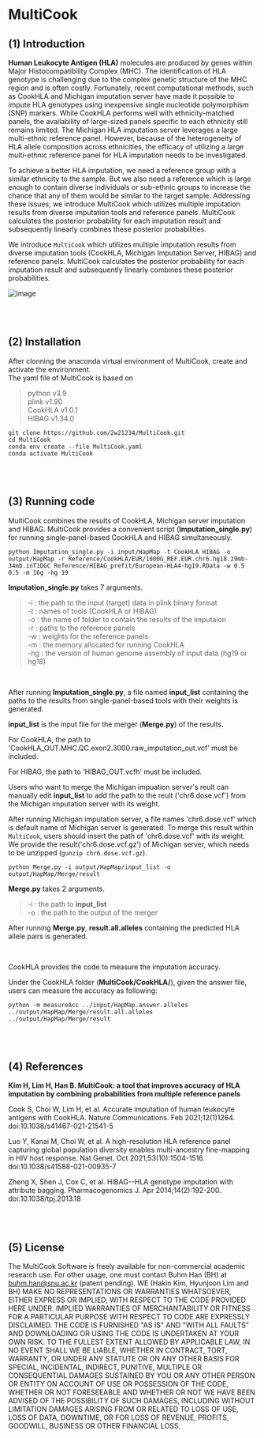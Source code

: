 
# MultiCook
## (1) Introduction

**Human Leukocyte Antigen (HLA)** molecules are produced by genes within Major Histocompatibility Complex (MHC). The identification of HLA genotype is challenging due to the complex genetic structure of the MHC region and is often costly. Fortunately, recent computational methods, such as CookHLA and Michigan imputation server have made it possible to impute HLA genotypes using inexpensive single nucleotide polymorphism (SNP) markers. While CookHLA performs well with ethnicity-matched panels, the availability of large-sized panels specific to each ethnicity still remains limited. The Michigan HLA imputation server leverages a large multi-ethnic reference panel. However, because of the heterogeneity of HLA allele composition across ethnicities, the efficacy of utilizing a large multi-ethnic reference panel for HLA imputation needs to be investigated.   

To achieve a better HLA imputation, we need a reference group with a similar ethnicity to the sample. But we also need a reference which is large enough to contain diverse individuals or sub-ethnic groups to increase the chance that any of them would be similar to the target sample. Addressing these issues, we introduce MultiCook which utilizes multiple imputation results from diverse imputation tools and reference panels. MultiCook calculates the posterior probability for each imputation result and subsequently linearly combines these posterior probabilities.


We introduce ```MultiCook``` which utilizes multiple imputation results from diverse imputation tools (CookHLA, Michigan Imputation Server, HIBAG) and reference panels. 
MultiCook calculates the posterior probability for each imputation result and subsequently linearly combines these posterior probabilities. 


![image](https://github.com/2w21234/MultiCook/assets/37434378/69c71ace-2502-4d79-b99b-0bf12e7fdb4b) 

<br/>
<br/>

## (2) Installation
After clonning the anaconda virtual environment of MultiCook, create and activate the environment.  
The yaml file of MultiCook is based on  
> python v3.9  
> plink v1.90  
> CookHLA v1.0.1  
> HIBAG v1.34.0  


```
git clone https://github.com/2w21234/MultiCook.git
cd MultiCook
conda env create --file MultiCook.yaml
conda activate MultiCook
```
<br/>
<br/>

## (3) Running code
MultiCook combines the results of CookHLA, Michigan server imputation and HIBAG. 
MultiCook provides a convenient script (**Imputation_single.py**) for running single-panel-based CookHLA and HIBAG simultaneously.
<br/>

```
python Imputation_single.py -i input/HapMap -t CookHLA HIBAG -o output/HapMap -r Reference/CookHLA/EUR/1000G_REF.EUR.chr6.hg18.29mb-34mb.inT1DGC Reference/HIBAG_prefit/European-HLA4-hg19.RData -w 0.5 0.5 -m 16g -hg 19 
```
**Imputation_single.py** takes 7 arguments.  
> -i : the path to the input (target) data in plink binary format  
> -t : names of tools (CookHLA or HIBAG)  
> -o : the name of folder to contain the results of the imputaion  
> -r : paths to the reference panels  
> -w : weights for the reference panels  
> -m : the memory allocated for running CookHLA  
> -hg : the version of human genome assembly of input data (hg19 or hg18)  
<br/>


After running **Imputation_single.py**, a file named **input_list** containing the paths to the results from single-panel-based tools with their weights is generated.  

**input_list** is the input file for the merger (**Merge.py**) of the results. 

For CookHLA, the path to 'CookHLA_OUT.MHC.QC.exon2.3000.raw_imputation_out.vcf' must be included.  

For HIBAG, the path to 'HIBAG_OUT.vcfh' must be included.  

Users who want to merge the Michigan impuation server's reult can manually edit **input_list** to add the path to the reult ('chr6.dose.vcf') from the Michigan imputation server with its weight.  

After running Michigan imputation server, a file names 'chr6.dose.vcf' which is default name of Michigan server is generated.
To merge this result within ```MultiCook```, users should insert the path of 'chr6.dose.vcf' with its weight.  
We provide the result('chr6.dose.vcf.gz') of Michigan server, which needs to be unzipped (```gunzip chr6.dose.vcf.gz```).



```
python Merge.py -i output/HapMap/input_list -o output/HapMap/Merge/result
```


**Merge.py** takes 2 arguments.  
> -i : the path to **input_list**  
> -o : the path to the output of the merger  


After running **Merge.py**, **result.all.alleles** containing the predicted HLA allele pairs is generated.  

<br/>

CookHLA provides the code to measure the imputation accuracy.  

Under the CookHLA folder (**MultiCook/CookHLA/**), given the answer file, users can measure the accuracy as following:  

```
python -m measureAcc ../input/HapMap.answer.alleles  ../output/HapMap/Merge/result.all.alleles ../output/HapMap/Merge/result
```
<br/>
<br/>


## (4) References
**Kim H, Lim H, Han B. MultiCook: a tool that improves accuracy of HLA imputation by combining probabilities from multiple reference panels**

Cook S, Choi W, Lim H, et al. Accurate imputation of human leukocyte antigens with CookHLA. Nature Communications. Feb 2021;12(1)1264. doi:10.1038/s41467-021-21541-5  

Luo Y, Kanai M, Choi W, et al. A high-resolution HLA reference panel capturing global population diversity enables multi-ancestry fine-mapping in HIV host response. Nat Genet. Oct 2021;53(10):1504-1516. doi:10.1038/s41588-021-00935-7  

Zheng X, Shen J, Cox C, et al. HIBAG--HLA genotype imputation with attribute bagging. Pharmacogenomics J. Apr 2014;14(2):192-200. doi:10.1038/tpj.2013.18  

<br/>
<br/>

## (5) License
The MultiCook Software is freely available for non-commercial academic research use. For other usage, one must contact Buhm Han (BH) at buhm.han@snu.ac.kr (patent pending). WE (Hakin Kim, Hyunjoon Lim and BH) MAKE NO REPRESENTATIONS OR WARRANTIES WHATSOEVER, EITHER EXPRESS OR IMPLIED, WITH RESPECT TO THE CODE PROVIDED HERE UNDER. IMPLIED WARRANTIES OF MERCHANTABILITY OR FITNESS FOR A PARTICULAR PURPOSE WITH RESPECT TO CODE ARE EXPRESSLY DISCLAIMED. THE CODE IS FURNISHED "AS IS" AND "WITH ALL FAULTS" AND DOWNLOADING OR USING THE CODE IS UNDERTAKEN AT YOUR OWN RISK. TO THE FULLEST EXTENT ALLOWED BY APPLICABLE LAW, IN NO EVENT SHALL WE BE LIABLE, WHETHER IN CONTRACT, TORT, WARRANTY, OR UNDER ANY STATUTE OR ON ANY OTHER BASIS FOR SPECIAL, INCIDENTAL, INDIRECT, PUNITIVE, MULTIPLE OR CONSEQUENTIAL DAMAGES SUSTAINED BY YOU OR ANY OTHER PERSON OR ENTITY ON ACCOUNT OF USE OR POSSESSION OF THE CODE, WHETHER OR NOT FORESEEABLE AND WHETHER OR NOT WE HAVE BEEN ADVISED OF THE POSSIBILITY OF SUCH DAMAGES, INCLUDING WITHOUT LIMITATION DAMAGES ARISING FROM OR RELATED TO LOSS OF USE, LOSS OF DATA, DOWNTIME, OR FOR LOSS OF REVENUE, PROFITS, GOODWILL, BUSINESS OR OTHER FINANCIAL LOSS.
